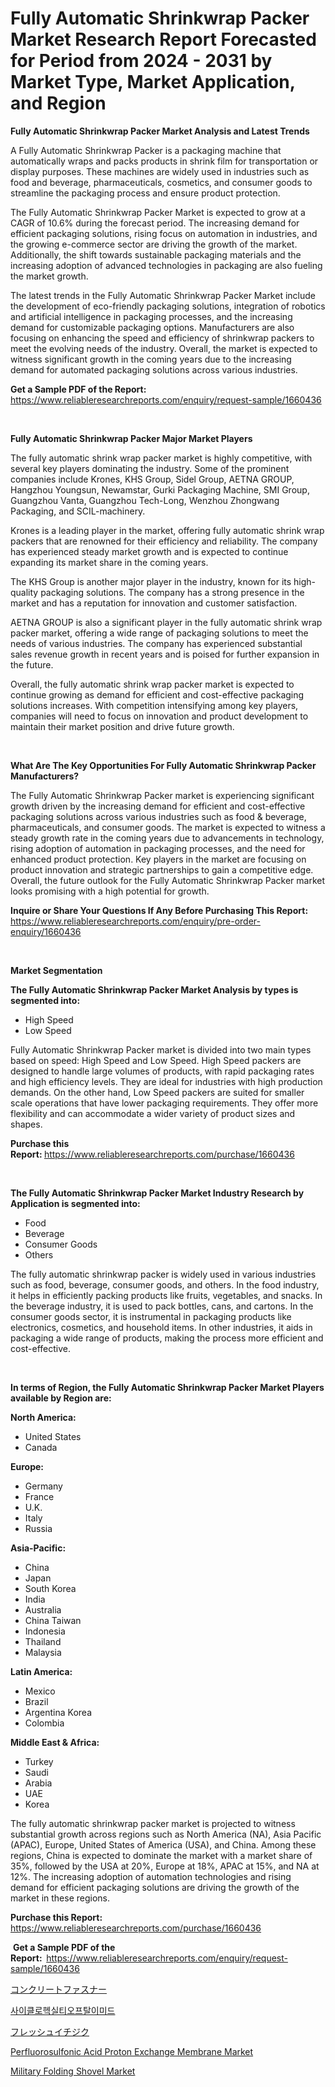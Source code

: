 <p><h1>Fully Automatic Shrinkwrap Packer Market Research Report Forecasted for Period from 2024 -  2031 by Market Type, Market Application, and Region</h1></p><p><strong>Fully Automatic Shrinkwrap Packer Market Analysis and Latest Trends</strong></p>
<p><p>A Fully Automatic Shrinkwrap Packer is a packaging machine that automatically wraps and packs products in shrink film for transportation or display purposes. These machines are widely used in industries such as food and beverage, pharmaceuticals, cosmetics, and consumer goods to streamline the packaging process and ensure product protection.</p><p>The Fully Automatic Shrinkwrap Packer Market is expected to grow at a CAGR of 10.6% during the forecast period. The increasing demand for efficient packaging solutions, rising focus on automation in industries, and the growing e-commerce sector are driving the growth of the market. Additionally, the shift towards sustainable packaging materials and the increasing adoption of advanced technologies in packaging are also fueling the market growth.</p><p>The latest trends in the Fully Automatic Shrinkwrap Packer Market include the development of eco-friendly packaging solutions, integration of robotics and artificial intelligence in packaging processes, and the increasing demand for customizable packaging options. Manufacturers are also focusing on enhancing the speed and efficiency of shrinkwrap packers to meet the evolving needs of the industry. Overall, the market is expected to witness significant growth in the coming years due to the increasing demand for automated packaging solutions across various industries.</p></p>
<p><strong>Get a Sample PDF of the Report:&nbsp;</strong> <a href="https://www.reliableresearchreports.com/enquiry/request-sample/1660436">https://www.reliableresearchreports.com/enquiry/request-sample/1660436</a></p>
<p>&nbsp;</p>
<p><strong>Fully Automatic Shrinkwrap Packer Major Market Players</strong></p>
<p><p>The fully automatic shrink wrap packer market is highly competitive, with several key players dominating the industry. Some of the prominent companies include Krones, KHS Group, Sidel Group, AETNA GROUP, Hangzhou Youngsun, Newamstar, Gurki Packaging Machine, SMI Group, Guangzhou Vanta, Guangzhou Tech-Long, Wenzhou Zhongwang Packaging, and SCIL-machinery.</p><p>Krones is a leading player in the market, offering fully automatic shrink wrap packers that are renowned for their efficiency and reliability. The company has experienced steady market growth and is expected to continue expanding its market share in the coming years.</p><p>The KHS Group is another major player in the industry, known for its high-quality packaging solutions. The company has a strong presence in the market and has a reputation for innovation and customer satisfaction.</p><p>AETNA GROUP is also a significant player in the fully automatic shrink wrap packer market, offering a wide range of packaging solutions to meet the needs of various industries. The company has experienced substantial sales revenue growth in recent years and is poised for further expansion in the future.</p><p>Overall, the fully automatic shrink wrap packer market is expected to continue growing as demand for efficient and cost-effective packaging solutions increases. With competition intensifying among key players, companies will need to focus on innovation and product development to maintain their market position and drive future growth.</p></p>
<p>&nbsp;</p>
<p><strong>What Are The Key Opportunities For Fully Automatic Shrinkwrap Packer Manufacturers?</strong></p>
<p><p>The Fully Automatic Shrinkwrap Packer market is experiencing significant growth driven by the increasing demand for efficient and cost-effective packaging solutions across various industries such as food & beverage, pharmaceuticals, and consumer goods. The market is expected to witness a steady growth rate in the coming years due to advancements in technology, rising adoption of automation in packaging processes, and the need for enhanced product protection. Key players in the market are focusing on product innovation and strategic partnerships to gain a competitive edge. Overall, the future outlook for the Fully Automatic Shrinkwrap Packer market looks promising with a high potential for growth.</p></p>
<p><strong>Inquire or Share Your Questions If Any Before Purchasing This Report:</strong> <a href="https://www.reliableresearchreports.com/enquiry/pre-order-enquiry/1660436">https://www.reliableresearchreports.com/enquiry/pre-order-enquiry/1660436</a></p>
<p>&nbsp;</p>
<p><strong>Market Segmentation</strong></p>
<p><strong>The Fully Automatic Shrinkwrap Packer Market Analysis by types is segmented into:</strong></p>
<p><ul><li>High Speed</li><li>Low Speed</li></ul></p>
<p><p>Fully Automatic Shrinkwrap Packer market is divided into two main types based on speed: High Speed and Low Speed. High Speed packers are designed to handle large volumes of products, with rapid packaging rates and high efficiency levels. They are ideal for industries with high production demands. On the other hand, Low Speed packers are suited for smaller scale operations that have lower packaging requirements. They offer more flexibility and can accommodate a wider variety of product sizes and shapes.</p></p>
<p><strong>Purchase this Report:&nbsp;</strong><a href="https://www.reliableresearchreports.com/purchase/1660436">https://www.reliableresearchreports.com/purchase/1660436</a></p>
<p>&nbsp;</p>
<p><strong>The Fully Automatic Shrinkwrap Packer Market Industry Research by Application is segmented into:</strong></p>
<p><ul><li>Food</li><li>Beverage</li><li>Consumer Goods</li><li>Others</li></ul></p>
<p><p>The fully automatic shrinkwrap packer is widely used in various industries such as food, beverage, consumer goods, and others. In the food industry, it helps in efficiently packing products like fruits, vegetables, and snacks. In the beverage industry, it is used to pack bottles, cans, and cartons. In the consumer goods sector, it is instrumental in packaging products like electronics, cosmetics, and household items. In other industries, it aids in packaging a wide range of products, making the process more efficient and cost-effective.</p></p>
<p>&nbsp;</p>
<p><strong>In terms of Region, the Fully Automatic Shrinkwrap Packer Market Players available by Region are:</strong></p>
<p>
    <p> <strong> North America: </strong>
        <ul>
            <li>United States</li>
            <li>Canada</li>
        </ul>
        </p> 
    <p> <strong> Europe: </strong>
        <ul>
            <li>Germany</li>
            <li>France</li>
            <li>U.K.</li>
            <li>Italy</li>
            <li>Russia</li>
        </ul>
        </p> 
    <p> <strong> Asia-Pacific: </strong>
        <ul>
            <li>China</li>
            <li>Japan</li>
            <li>South Korea</li>
            <li>India</li>
            <li>Australia</li>
            <li>China Taiwan</li>
            <li>Indonesia</li>
            <li>Thailand</li>
            <li>Malaysia</li>
        </ul>
        </p> 
    <p> <strong> Latin America: </strong>
        <ul>
            <li>Mexico</li>
            <li>Brazil</li>
            <li>Argentina Korea</li>
            <li>Colombia</li>
        </ul>
        </p> 
    <p> <strong> Middle East & Africa: </strong>
        <ul>
            <li>Turkey</li>
            <li>Saudi</li>
            <li>Arabia</li>
            <li>UAE</li>
            <li>Korea</li>
        </ul>
    </p>
    </p>
<p><p>The fully automatic shrinkwrap packer market is projected to witness substantial growth across regions such as North America (NA), Asia Pacific (APAC), Europe, United States of America (USA), and China. Among these regions, China is expected to dominate the market with a market share of 35%, followed by the USA at 20%, Europe at 18%, APAC at 15%, and NA at 12%. The increasing adoption of automation technologies and rising demand for efficient packaging solutions are driving the growth of the market in these regions.</p></p>
<p><strong>Purchase this Report: </strong><a href="https://www.reliableresearchreports.com/purchase/1660436">https://www.reliableresearchreports.com/purchase/1660436</a></p>
<p>&nbsp;<strong>Get a Sample PDF of the Report:&nbsp;&nbsp;</strong><a href="https://www.reliableresearchreports.com/enquiry/request-sample/1660436">https://www.reliableresearchreports.com/enquiry/request-sample/1660436</a></p>
<p><strong></strong></p>
<p><p><a href="https://medium.com/@the_orlando3017/%E3%82%B3%E3%83%B3%E3%82%AF%E3%83%AA%E3%83%BC%E3%83%88%E3%81%AE%E3%83%95%E3%82%A1%E3%82%B9%E3%83%8A%E3%83%BC%E5%B8%82%E5%A0%B4-%E5%B8%82%E5%A0%B4cagr-%E5%B8%82%E5%A0%B4%E3%83%88%E3%83%AC%E3%83%B3%E3%83%89-%E6%88%90%E9%95%B7%E6%88%A6%E7%95%A5%E3%81%AB%E9%96%A2%E3%81%99%E3%82%8B%E6%B4%9E%E5%AF%9F-8243ac394163">コンクリートファスナー</a></p><p><a href="https://medium.com/@m.arbadji/%EC%82%AC%EC%9D%B4%ED%81%B4%EB%A1%9C%ED%97%A5%EC%8B%A4%ED%8B%B0%EC%98%A4%ED%94%84%ED%83%88%EB%A6%AC%EB%AF%B8%EB%93%9C-%EC%8B%9C%EC%9E%A5-%EC%9D%B8%EC%82%AC%EC%9D%B4%ED%8A%B8-%EC%8B%9C%EC%9E%A5-%ED%8A%B8%EB%A0%8C%EB%93%9C-%EC%84%B1%EC%9E%A5-2024%EB%85%84%EB%B6%80%ED%84%B0-2031%EB%85%84%EA%B9%8C%EC%A7%80-%EC%98%88%EC%B8%A1-cdd9cc69f5a9">사이클로헥실티오프탈이미드</a></p><p><a href="https://medium.com/@the_orlando3017/%E6%96%B0%E9%AE%AE%E3%81%AA%E3%82%A4%E3%83%81%E3%82%B8%E3%82%AF%E5%B8%82%E5%A0%B4%E3%81%AE%E3%83%A1%E3%83%88%E3%83%AA%E3%82%AF%E3%82%B9%E3%81%AE%E8%A7%A3%E8%AA%AD-%E5%B8%82%E5%A0%B4%E3%82%B7%E3%82%A7%E3%82%A2-%E3%83%88%E3%83%AC%E3%83%B3%E3%83%89-%E6%88%90%E9%95%B7%E3%83%91%E3%82%BF%E3%83%BC%E3%83%B3-bbe79352e75e">フレッシュイチジク</a></p><p><a href="https://github.com/angelajermaine/Market-Research-Report-List-2/blob/main/perfluorosulfonic-acid-proton-exchange-membrane-market.md">Perfluorosulfonic Acid Proton Exchange Membrane Market</a></p><p><a href="https://view.publitas.com/reportprime-1/military-folding-shovel-market-furnish-information-about-market-size-market-share-market-dynamics-and-projections-spanning-from-2024-to-2031/">Military Folding Shovel Market</a></p></p>